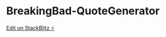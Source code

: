 # BreakingBad-QuoteGenerator

[Edit on StackBlitz ⚡️](https://stackblitz.com/edit/vitejs-vite-des6zc)